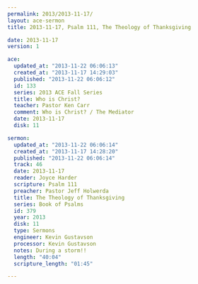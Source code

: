 ```yaml
---
permalink: 2013/2013-11-17/
layout: ace-sermon
title: 2013-11-17, Psalm 111, The Theology of Thanksgiving

date: 2013-11-17
version: 1

ace:
  updated_at: "2013-11-22 06:06:13"
  created_at: "2013-11-17 14:29:03"
  published: "2013-11-22 06:06:12"
  id: 133
  series: 2013 ACE Fall Series
  title: Who is Christ?
  teacher: Pastor Ken Carr
  comment: Who is Christ? / The Mediator
  date: 2013-11-17
  disk: 11

sermon:
  updated_at: "2013-11-22 06:06:14"
  created_at: "2013-11-17 14:28:20"
  published: "2013-11-22 06:06:14"
  track: 46
  date: 2013-11-17
  reader: Joyce Harder
  scripture: Psalm 111
  preacher: Pastor Jeff Holwerda
  title: The Theology of Thanksgiving
  series: Book of Psalms
  id: 379
  year: 2013
  disk: 11
  type: Sermons
  engineer: Kevin Gustavson
  processor: Kevin Gustavson
  notes: During a storm!!
  length: "40:04"
  scripture_length: "01:45"

---
```

